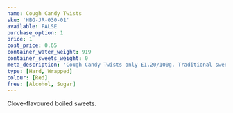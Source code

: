 ```yaml
---
name: Cough Candy Twists
sku: 'HBG-JR-030-01'
available: FALSE
purchase_option: 1
price: 1
cost_price: 0.65
container_water_weight: 919
container_sweets_weight: 0
meta_description: 'Cough Candy Twists only £1.20/100g. Traditional sweets and more at Humbugs Confectionery Store. Specialists in satisfying your sweet tooth!'
type: [Hard, Wrapped]
colour: [Red]
free: [Alcohol, Sugar]
---
```

Clove-flavoured boiled sweets.